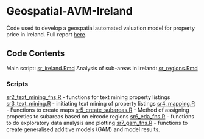 # Geospatial-AVM-Ireland
Code used to develop a geospatial automated valuation model for property price in Ireland. Full report [here](https://github.com/brianod414/Geospatial-AVM-Ireland/blob/317ce8ec5fcc4fc0b5fd240e64c18eaca2dedc83/Geospatial_AVM_Ireland.pdf). 

## Code Contents 

Main script: [sr_ireland.Rmd](https://github.com/brianod414/Geospatial-AVM-Ireland/blob/a22f8b80d00395cfcbaec78f0d940da29a2da7ef/Code/sr_ireland.Rmd)
Analysis of sub-areas in Ireland: [sr_regions.Rmd](https://github.com/brianod414/Geospatial-AVM-Ireland/blob/a22f8b80d00395cfcbaec78f0d940da29a2da7ef/Code/sr_sub_areas.Rmd)

### Scripts 
[sr2_text_mining_fns.R](https://github.com/brianod414/Geospatial-AVM-Ireland/blob/a22f8b80d00395cfcbaec78f0d940da29a2da7ef/Code/sr2_text_mining_fns.R) - functions for text mining property listings 
[sr3_text_mining.R](https://github.com/brianod414/Geospatial-AVM-Ireland/blob/a22f8b80d00395cfcbaec78f0d940da29a2da7ef/Code/sr3_text_mining.R) - initiating text mining of property listings 
[sr4_mapping.R](https://github.com/brianod414/Geospatial-AVM-Ireland/blob/a22f8b80d00395cfcbaec78f0d940da29a2da7ef/Code/sr4_mapping.R) - Functions to create maps 
[sr5_create_subareas.R](https://github.com/brianod414/Geospatial-AVM-Ireland/blob/a22f8b80d00395cfcbaec78f0d940da29a2da7ef/Code/sr5_create_subareas.R) - Method of assigning properties to subareas based on eircode regions
[sr6_eda_fns.R](https://github.com/brianod414/Geospatial-AVM-Ireland/blob/a22f8b80d00395cfcbaec78f0d940da29a2da7ef/Code/sr6_eda_fns.R) - functions to do exploratory data analysis and plotting
[sr7_gam_fns.R](https://github.com/brianod414/Geospatial-AVM-Ireland/blob/a22f8b80d00395cfcbaec78f0d940da29a2da7ef/Code/sr7_gam_fns.R) - functions to create generalised additive models (GAM) and model results. 
